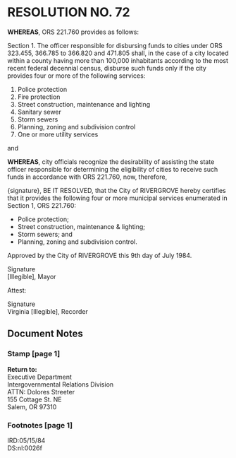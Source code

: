 # RESOLUTION NO. <span class="form-field-filled" data-tooltip="Field filled in on source doc">72</span>

**WHEREAS**, ORS 221.760 provides as follows:

Section 1. The officer responsible for disbursing funds to cities under ORS 323.455, 366.785 to 366.820 and 471.805 shall, in the case of a city located within a county having more than 100,000 inhabitants according to the most recent federal decennial census, disburse such funds only if the city provides four or more of the following services:

1. Police protection
2. Fire protection
3. Street construction, maintenance and lighting
4. Sanitary sewer
5. Storm sewers
6. Planning, zoning and subdivision control
7. One or more utility services

and

**WHEREAS**, city officials recognize the desirability of assisting the state officer responsible for determining the eligibility of cities to receive such funds in accordance with ORS 221.760, now, therefore,

{signature}, BE IT RESOLVED, that the City of <span class="form-field-filled" data-tooltip="Field filled in on source doc">RIVERGROVE</span> hereby certifies that it provides the following four or more municipal services enumerated in Section 1, ORS 221.760:  

- <span class="form-field-filled" data-tooltip="Field filled in on source doc">Police protection;</span>
- <span class="form-field-filled" data-tooltip="Field filled in on source doc">Street construction, maintenance & lighting;</span>
- <span class="form-field-filled" data-tooltip="Field filled in on source doc">Storm sewers; and</span>
- <span class="form-field-filled" data-tooltip="Field filled in on source doc">Planning, zoning and subdivision control.</span>

Approved by the City of <span class="form-field-filled" data-tooltip="Field filled in on source doc">RIVERGROVE</span> this <span class="form-field-filled" data-tooltip="Field filled in on source doc">9th</span> day of <span class="form-field-filled" data-tooltip="Field filled in on source doc">July</span> 1984.

<span class="signature-mark" aria-label="Signature" data-tooltip="Signature present in original document">Signature</span><br>
[Illegible], Mayor

Attest:

<span class="signature-mark" aria-label="Signature" data-tooltip="Signature present in original document">Signature</span><br>
Virginia [Illegible], Recorder

## Document Notes

### Stamp [page 1]

**Return to:**  
Executive Department  
Intergovernmental Relations Division  
ATTN: Dolores Streeter  
155 Cottage St. NE  
Salem, OR 97310

### Footnotes [page 1]

IRD:05/15/84  
DS:nl:0026f
